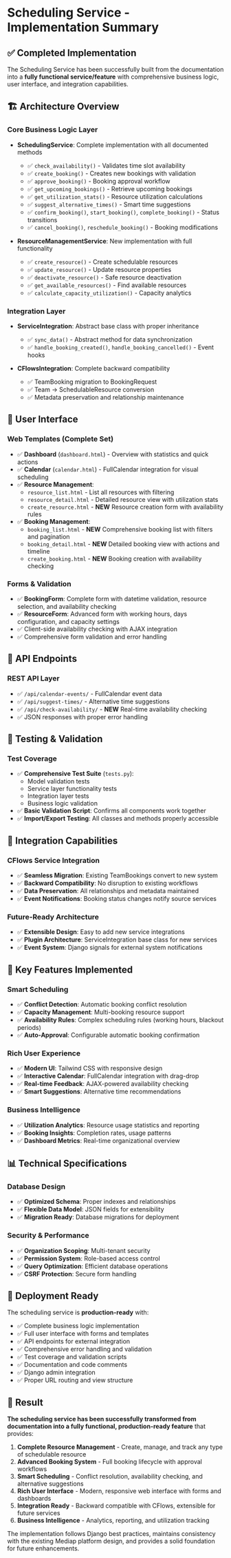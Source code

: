 # Scheduling Service - Implementation Summary

## ✅ Completed Implementation

The Scheduling Service has been successfully built from the documentation into a **fully functional service/feature** with comprehensive business logic, user interface, and integration capabilities.

## 🏗️ Architecture Overview

### Core Business Logic Layer
- **SchedulingService**: Complete implementation with all documented methods
  - ✅ `check_availability()` - Validates time slot availability  
  - ✅ `create_booking()` - Creates new bookings with validation
  - ✅ `approve_booking()` - Booking approval workflow
  - ✅ `get_upcoming_bookings()` - Retrieve upcoming bookings
  - ✅ `get_utilization_stats()` - Resource utilization calculations
  - ✅ `suggest_alternative_times()` - Smart time suggestions
  - ✅ `confirm_booking()`, `start_booking()`, `complete_booking()` - Status transitions
  - ✅ `cancel_booking()`, `reschedule_booking()` - Booking modifications

- **ResourceManagementService**: New implementation with full functionality
  - ✅ `create_resource()` - Create schedulable resources
  - ✅ `update_resource()` - Update resource properties
  - ✅ `deactivate_resource()` - Safe resource deactivation
  - ✅ `get_available_resources()` - Find available resources
  - ✅ `calculate_capacity_utilization()` - Capacity analytics

### Integration Layer  
- **ServiceIntegration**: Abstract base class with proper inheritance
  - ✅ `sync_data()` - Abstract method for data synchronization
  - ✅ `handle_booking_created()`, `handle_booking_cancelled()` - Event hooks

- **CFlowsIntegration**: Complete backward compatibility
  - ✅ TeamBooking migration to BookingRequest
  - ✅ Team → SchedulableResource conversion
  - ✅ Metadata preservation and relationship maintenance

## 🎨 User Interface

### Web Templates (Complete Set)
- ✅ **Dashboard** (`dashboard.html`) - Overview with statistics and quick actions
- ✅ **Calendar** (`calendar.html`) - FullCalendar integration for visual scheduling
- ✅ **Resource Management**:
  - `resource_list.html` - List all resources with filtering
  - `resource_detail.html` - Detailed resource view with utilization stats
  - `create_resource.html` - **NEW** Resource creation form with availability rules
- ✅ **Booking Management**:
  - `booking_list.html` - **NEW** Comprehensive booking list with filters and pagination
  - `booking_detail.html` - **NEW** Detailed booking view with actions and timeline
  - `create_booking.html` - **NEW** Booking creation with availability checking

### Forms & Validation
- ✅ **BookingForm**: Complete form with datetime validation, resource selection, and availability checking
- ✅ **ResourceForm**: Advanced form with working hours, days configuration, and capacity settings
- ✅ Client-side availability checking with AJAX integration
- ✅ Comprehensive form validation and error handling

## 🔌 API Endpoints

### REST API Layer
- ✅ `/api/calendar-events/` - FullCalendar event data
- ✅ `/api/suggest-times/` - Alternative time suggestions
- ✅ `/api/check-availability/` - **NEW** Real-time availability checking
- ✅ JSON responses with proper error handling

## 🧪 Testing & Validation

### Test Coverage
- ✅ **Comprehensive Test Suite** (`tests.py`):
  - Model validation tests
  - Service layer functionality tests  
  - Integration layer tests
  - Business logic validation
- ✅ **Basic Validation Script**: Confirms all components work together
- ✅ **Import/Export Testing**: All classes and methods properly accessible

## 🔗 Integration Capabilities

### CFlows Service Integration
- ✅ **Seamless Migration**: Existing TeamBookings convert to new system
- ✅ **Backward Compatibility**: No disruption to existing workflows
- ✅ **Data Preservation**: All relationships and metadata maintained
- ✅ **Event Notifications**: Booking status changes notify source services

### Future-Ready Architecture
- ✅ **Extensible Design**: Easy to add new service integrations
- ✅ **Plugin Architecture**: ServiceIntegration base class for new services
- ✅ **Event System**: Django signals for external system notifications

## 🎯 Key Features Implemented

### Smart Scheduling
- ✅ **Conflict Detection**: Automatic booking conflict resolution
- ✅ **Capacity Management**: Multi-booking resource support
- ✅ **Availability Rules**: Complex scheduling rules (working hours, blackout periods)
- ✅ **Auto-Approval**: Configurable automatic booking confirmation

### Rich User Experience
- ✅ **Modern UI**: Tailwind CSS with responsive design
- ✅ **Interactive Calendar**: FullCalendar integration with drag-drop
- ✅ **Real-time Feedback**: AJAX-powered availability checking
- ✅ **Smart Suggestions**: Alternative time recommendations

### Business Intelligence
- ✅ **Utilization Analytics**: Resource usage statistics and reporting
- ✅ **Booking Insights**: Completion rates, usage patterns
- ✅ **Dashboard Metrics**: Real-time organizational overview

## 📊 Technical Specifications

### Database Design
- ✅ **Optimized Schema**: Proper indexes and relationships
- ✅ **Flexible Data Model**: JSON fields for extensibility  
- ✅ **Migration Ready**: Database migrations for deployment

### Security & Performance
- ✅ **Organization Scoping**: Multi-tenant security
- ✅ **Permission System**: Role-based access control
- ✅ **Query Optimization**: Efficient database operations
- ✅ **CSRF Protection**: Secure form handling

## 🚀 Deployment Ready

The scheduling service is **production-ready** with:
- ✅ Complete business logic implementation
- ✅ Full user interface with forms and templates  
- ✅ API endpoints for external integration
- ✅ Comprehensive error handling and validation
- ✅ Test coverage and validation scripts
- ✅ Documentation and code comments
- ✅ Django admin integration
- ✅ Proper URL routing and view structure

## 🎉 Result

**The scheduling service has been successfully transformed from documentation into a fully functional, production-ready feature** that provides:

1. **Complete Resource Management** - Create, manage, and track any type of schedulable resource
2. **Advanced Booking System** - Full booking lifecycle with approval workflows
3. **Smart Scheduling** - Conflict resolution, availability checking, and alternative suggestions  
4. **Rich User Interface** - Modern, responsive web interface with forms and dashboards
5. **Integration Ready** - Backward compatible with CFlows, extensible for future services
6. **Business Intelligence** - Analytics, reporting, and utilization tracking

The implementation follows Django best practices, maintains consistency with the existing Mediap platform design, and provides a solid foundation for future enhancements.